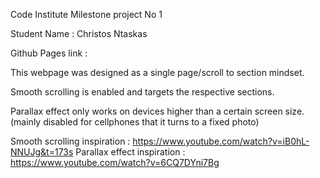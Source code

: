Code Institute Milestone project No 1

Student Name : Christos Ntaskas

Github Pages link : 

This webpage was designed as a single page/scroll to section mindset. 

Smooth scrolling is enabled and targets the respective sections. 

Parallax effect only works on devices higher than a certain screen size. (mainly disabled for cellphones that it turns to a fixed photo)







Smooth scrolling inspiration :
https://www.youtube.com/watch?v=iB0hL-NNUJg&t=173s
Parallax effect inspiration :
https://www.youtube.com/watch?v=6CQ7DYni7Bg